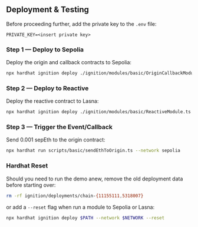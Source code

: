 ## Deployment & Testing

Before proceeding further, add the private key to the `.env` file:

```env
PRIVATE_KEY=<insert private key>
```

### Step 1 — Deploy to Sepolia

Deploy the origin and callback contracts to Sepolia:

```bash
npx hardhat ignition deploy ./ignition/modules/basic/OriginCallbackModule.ts --network sepolia
```

### Step 2 — Deploy to Reactive

Deploy the reactive contract to Lasna:

```bash
npx hardhat ignition deploy ./ignition/modules/basic/ReactiveModule.ts --network lasna
```

### Step 3 — Trigger the Event/Callback

Send 0.001 sepEth to the origin contract:

```bash
npx hardhat run scripts/basic/sendEthToOrigin.ts --network sepolia
```

### Hardhat Reset

Should you need to run the demo anew, remove the old deployment data before starting over:

```bash
rm -rf ignition/deployments/chain-{11155111,5318007}
```

or add a `--reset` flag when run a module to Sepolia or Lasna:

```bash
npx hardhat ignition deploy $PATH --network $NETWORK --reset
```